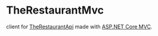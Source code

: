 # TheRestaurantMvc
client for [TheRestaurantApi](https://github.com/Marremelad/TheRestaurantApi) made with [ASP.NET Core MVC](https://learn.microsoft.com/en-us/aspnet/core/mvc/overview?view=aspnetcore-9.0).